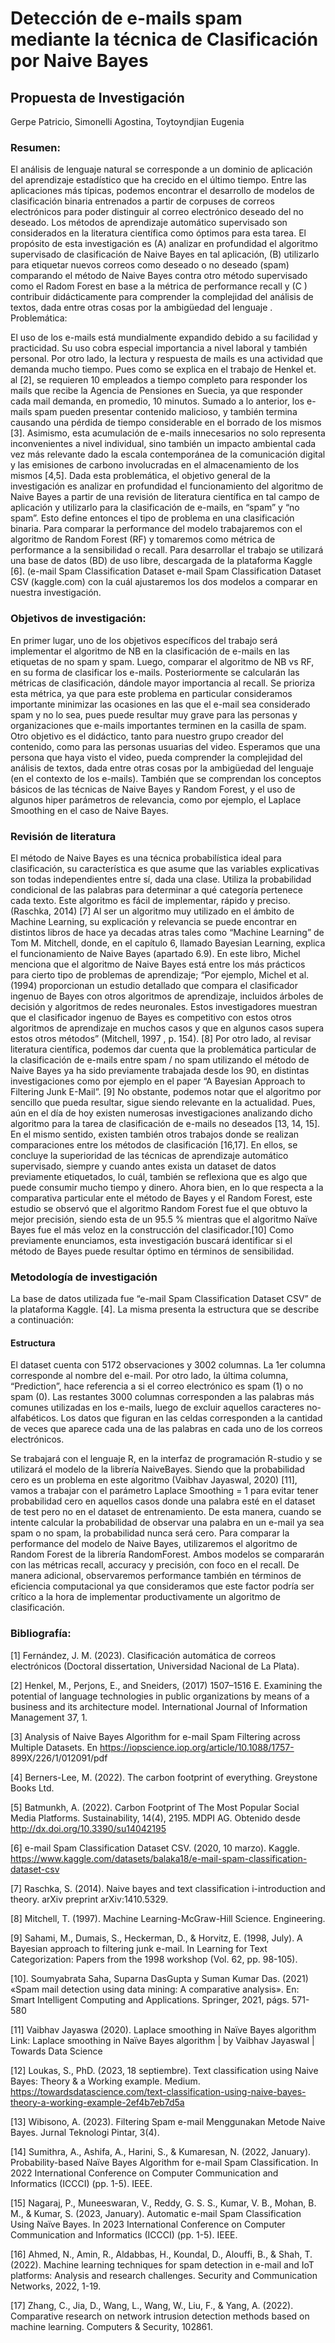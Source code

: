 # Detección de e-mails spam mediante la técnica de Clasificación por Naive Bayes
## Propuesta de Investigación

Gerpe Patricio, Simonelli Agostina, Toytoyndjian Eugenia

### Resumen:
El análisis de lenguaje natural se corresponde a un dominio de aplicación del aprendizaje estadístico que ha crecido en el último tiempo. Entre las aplicaciones más típicas, podemos encontrar el desarrollo de modelos de clasificación binaria entrenados a partir de corpuses de correos electrónicos para poder distinguir al correo electrónico deseado del no deseado. Los métodos de aprendizaje automático supervisado son considerados en la literatura científica como óptimos para esta tarea. El propósito de esta investigación es (A) analizar en profundidad el algoritmo supervisado de clasificación de Naive Bayes en tal aplicación, (B) utilizarlo para etiquetar nuevos correos como deseado o no deseado (spam) comparando el método de Naive Bayes contra otro método supervisado como el Radom Forest en base a la métrica de performance recall y (C ) contribuir didácticamente para comprender la complejidad del análisis de textos, dada entre otras cosas por la ambigüedad del lenguaje .
Problemática:

El uso de los e-mails está mundialmente expandido debido a su facilidad y practicidad. Su uso cobra especial importancia a nivel laboral y también personal. Por otro lado, la lectura y respuesta de mails es una actividad que demanda mucho tiempo. Pues como se explica en el trabajo de Henkel et. al [2], se requieren 10 empleados a tiempo completo para responder los mails que recibe la Agencia de Pensiones en Suecia, ya que responder cada mail demanda, en promedio, 10 minutos. Sumado a lo anterior, los e-mails spam pueden presentar contenido malicioso, y también termina causando una pérdida de tiempo considerable en el borrado de los mismos [3].  Asimismo, esta acumulación de e-mails innecesarios no solo representa inconvenientes a nivel individual, sino también un impacto ambiental cada vez más relevante dado la escala contemporánea de la comunicación digital y las emisiones de carbono involucradas en el almacenamiento de los mismos [4,5].
Dada esta problemática, el objetivo general de la investigación es analizar en profundidad el funcionamiento del algoritmo de Naive Bayes a partir de una revisión de literatura científica en tal campo de aplicación y utilizarlo para la clasificación de e-mails, en “spam” y “no spam”. Esto define entonces el tipo de problema en una clasificación binaria. Para comparar la performance del modelo trabajaremos con el algoritmo de Random Forest (RF) y tomaremos como métrica de performance a la sensibilidad o recall.
Para desarrollar el trabajo se utilizará una base de datos (BD) de uso libre, descargada de la plataforma Kaggle [6]. (e-mail Spam Classification Dataset e-mail Spam Classification Dataset CSV (kaggle.com) con la cuál ajustaremos los dos modelos a comparar en nuestra investigación.

### Objetivos de investigación:

En primer lugar, uno de los objetivos específicos del trabajo será implementar el algoritmo de NB en la clasificación de e-mails en las etiquetas de no spam y spam. Luego, comparar el algoritmo de NB vs RF, en su forma de clasificar los e-mails. Posteriormente se calcularán las métricas de clasificación, dándole mayor importancia al recall. Se prioriza esta métrica, ya que para este problema en particular consideramos importante minimizar las ocasiones en las que el e-mail sea considerado spam y no lo sea, pues puede resultar muy grave para las personas y organizaciones que e-mails importantes terminen en la casilla de spam. 
Otro objetivo es el didáctico, tanto para nuestro grupo creador del contenido, como para las personas usuarias del video. Esperamos que una persona que haya visto el video, pueda comprender la complejidad del análisis de textos, dada entre otras cosas por la ambigüedad del lenguaje (en el contexto de los e-mails). También que se comprendan los conceptos básicos de las técnicas de Naive Bayes y Random Forest, y el uso de algunos hiper parámetros de relevancia, como por ejemplo, el  Laplace Smoothing en el caso de Naive Bayes. 

### Revisión de literatura

El método de Naive Bayes es una técnica probabilística ideal para clasificación, su característica es que asume que las variables explicativas son todas independientes entre sí, dada una clase. Utiliza la probabilidad condicional de las palabras para determinar a qué categoría pertenece cada texto.  Este algoritmo es fácil de implementar, rápido y preciso. (Raschka, 2014) [7]
Al ser un algoritmo muy utilizado en el ámbito de Machine Learning, su explicación y relevancia se puede encontrar en distintos libros de hace ya decadas atras tales como “Machine Learning” de Tom M. Mitchell, donde, en el capítulo 6, llamado Bayesian Learning, explica el funcionamiento de Naive Bayes (apartado 6.9).
En este libro, Michel menciona que el algoritmo de Naive Bayes está entre los más prácticos para cierto tipo de problemas de aprendizaje; “Por ejemplo, Michel et al. (1994) proporcionan un estudio detallado que compara el clasificador ingenuo de Bayes con otros algoritmos de aprendizaje, incluidos árboles de decisión y algoritmos de redes neuronales. Estos investigadores muestran que el clasificador ingenuo de Bayes es competitivo con estos otros algoritmos de aprendizaje en muchos casos y que en algunos casos supera estos otros métodos” (Mitchell, 1997 , p. 154). [8]
Por otro lado, al revisar literatura científica, podemos dar cuenta que la problemática particular de la clasificación de e-mails entre spam / no spam utilizando el método de Naive Bayes ya ha sido previamente trabajada desde los 90, en distintas investigaciones como por ejemplo en el paper “A Bayesian Approach to Filtering Junk E-Mail”. [9] No obstante, podemos notar que el algoritmo por sencillo que pueda resultar, sigue siendo relevante en la actualidad. Pues, aún en el día de hoy existen numerosas investigaciones analizando dicho algoritmo para la tarea de clasificación de e-mails no deseados [13, 14, 15].
En el mismo sentido, existen también otros trabajos donde se realizan comparaciones entre los métodos de clasificación [16,17]. En ellos, se concluye la superioridad de las técnicas de aprendizaje automático supervisado, siempre y cuando antes exista un dataset de datos previamente etiquetados, lo cuál, también se reflexiona que es algo que puede consumir mucho tiempo y dinero. Ahora bien, en lo que respecta a la comparativa particular ente el método de Bayes y el Random Forest, este estudio se observó que el algoritmo Random Forest fue el que obtuvo la mejor precisión, siendo esta de un 95.5 % mientras que el algoritmo Naïve Bayes fue el más veloz en la construcción del clasificador.[10] Como previamente enunciamos, esta investigación buscará identificar si el método de Bayes puede resultar óptimo en términos de sensibilidad.

### Metodología de investigación

La base de datos utilizada fue “e-mail Spam Classification Dataset CSV” de la plataforma Kaggle. [4]. La misma presenta la estructura que se describe a continuación:

#### Estructura

El dataset cuenta con 5172 observaciones y 3002 columnas. La 1er columna corresponde al nombre del e-mail. Por otro lado, la última columna, “Prediction”,  hace referencia a si el correo electrónico es spam (1) o no spam (0). Las restantes 3000 columnas corresponden a las palabras más comunes utilizadas en los e-mails, luego de excluir aquellos caracteres no-alfabéticos. 
Los datos que figuran en las celdas corresponden a la cantidad de veces que aparece cada una de las palabras en cada uno de los correos electrónicos. 

Se trabajará con el lenguaje R, en la interfaz de programación R-studio y se utilizará el modelo de la librería NaiveBayes. Siendo que la probabilidad cero es un problema en este algoritmo (Vaibhav Jayaswal, 2020) [11], vamos a trabajar con el parámetro Laplace Smoothing = 1 para evitar tener probabilidad cero en aquellos casos donde una palabra esté en el dataset de test pero no en el dataset de entrenamiento. De esta manera, cuando se intente calcular la probabilidad de observar una palabra en un e-mail ya sea spam o no spam, la probabilidad nunca será cero. 
Para comparar la performance del modelo de Naive Bayes, utilizaremos el algoritmo de Random Forest de la librería RandomForest. Ambos modelos se compararán con las métricas recall, accuracy y precisión, con foco en el recall. De manera adicional, observaremos performance también en términos de eficiencia computacional ya que consideramos que este factor podría ser crítico a la hora de implementar productivamente un algoritmo de clasificación.




### Bibliografía:

[1] Fernández, J. M. (2023). Clasificación automática de correos electrónicos (Doctoral dissertation, Universidad Nacional de La Plata).

[2]  Henkel, M., Perjons, E., and Sneiders,  (2017) 1507–1516 E. Examining the potential of language technologies in public organizations by means of a business and its architecture model. International Journal of Information Management 37, 1.

[3] Analysis of Naive Bayes Algorithm for e-mail Spam Filtering across Multiple Datasets. En https://iopscience.iop.org/article/10.1088/1757- 899X/226/1/012091/pdf

[4] Berners-Lee, M. (2022). The carbon footprint of everything. Greystone Books Ltd.

[5] Batmunkh, A. (2022). Carbon Footprint of The Most Popular Social Media Platforms. Sustainability, 14(4), 2195. MDPI AG. Obtenido desde http://dx.doi.org/10.3390/su14042195

[6] e-mail Spam Classification Dataset CSV. (2020, 10 marzo). Kaggle. https://www.kaggle.com/datasets/balaka18/e-mail-spam-classification-dataset-csv

[7] Raschka, S. (2014). Naive bayes and text classification i-introduction and theory. arXiv preprint arXiv:1410.5329.

[8] Mitchell, T. (1997). Machine Learning-McGraw-Hill Science. Engineering.

[9]  Sahami, M., Dumais, S., Heckerman, D., & Horvitz, E. (1998, July). A Bayesian approach to filtering junk e-mail. In Learning for Text Categorization: Papers from the 1998 workshop (Vol. 62, pp. 98-105).

[10]. Soumyabrata Saha, Suparna DasGupta y Suman Kumar Das. (2021) «Spam mail detection using data mining: A comparative analysis». En: Smart Intelligent Computing and Applications. Springer, 2021, págs. 571-580

[11] Vaibhav Jayaswa (2020). Laplace smoothing in Naïve Bayes algorithm
Link: Laplace smoothing in Naïve Bayes algorithm | by Vaibhav Jayaswal | Towards Data Science

[12] Loukas, S., PhD. (2023, 18 septiembre). Text classification using Naive Bayes: Theory & a Working example. Medium. https://towardsdatascience.com/text-classification-using-naive-bayes-theory-a-working-example-2ef4b7eb7d5a

[13] Wibisono, A. (2023). Filtering Spam e-mail Menggunakan Metode Naive Bayes. Jurnal Teknologi Pintar, 3(4).

[14] Sumithra, A., Ashifa, A., Harini, S., & Kumaresan, N. (2022, January). Probability-based Naïve Bayes Algorithm for e-mail Spam Classification. In 2022 International Conference on Computer Communication and Informatics (ICCCI) (pp. 1-5). IEEE.

[15] Nagaraj, P., Muneeswaran, V., Reddy, G. S. S., Kumar, V. B., Mohan, B. M., & Kumar, S. (2023, January). Automatic e-mail Spam Classification Using Naïve Bayes. In 2023 International Conference on Computer Communication and Informatics (ICCCI) (pp. 1-5). IEEE.

[16] Ahmed, N., Amin, R., Aldabbas, H., Koundal, D., Alouffi, B., & Shah, T. (2022). Machine learning techniques for spam detection in e-mail and IoT platforms: Analysis and research challenges. Security and Communication Networks, 2022, 1-19.

[17] Zhang, C., Jia, D., Wang, L., Wang, W., Liu, F., & Yang, A. (2022). Comparative research on network intrusion detection methods based on machine learning. Computers & Security, 102861.




